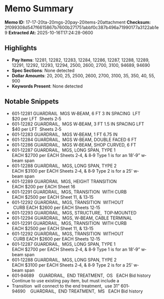 # Memo Summary

**Memo ID:** 17-17-20ta-20mgs-20pay-20items-20attachment
**Checksum:** 2f099308d547f6615867b7600b271751abbf0c387b496a71990177a3122ab1e9
**Extracted At:** 2025-10-16T17:24:28-0600

## Highlights
- **Pay Items**: 12281, 12282, 12283, 12284, 12286, 12287, 12288, 12289, 12291, 12292, 12293, 12294, 2500, 2600, 2700, 3100, 94689, 94690
- **Spec Sections**: None detected
- **Dollar Amounts**: 20, 200, 25, 2500, 2600, 2700, 3100, 35, 350, 40, 55, 900
- **Keywords Present**: None detected

## Notable Snippets
- 601‐12281 GUARDRAIL  MGS W‐BEAM, 6 FT 3 IN SPACING  LFT  $20 per LFT  Sheets 2‐5
- 601‐12282 GUARDRAIL,  MGS W‐BEAM, 3 FT 1.5 IN SPACING LFT  $40 per LFT  Sheets 2‐5
- 601‐12283 GUARDRAIL,  MGS W‐BEAM, 1 FT 6.75 IN
- 601‐12284 GUARDRAIL,  MGS W‐BEAM, DOUBLE FACED 6 FT
- 601‐12286 GUARDRAIL,  MGS W‐BEAM, SHOP CURVED, 6 FT
- 601‐12287 GUARDRAIL,  MGS, LONG SPAN, TYPE 1  EACH $2700 per EACH Sheets 2‐4, & 8‐9 Type 1 is for an 18’‐9” w‐beam span
- 601‐12288 GUARDRAIL,  MGS, LONG SPAN, TYPE 2  EACH $3100 per EACH Sheets 2‐4, & 8‐9 Type 2 is for a 25’ w‐beam span
- 601‐12289 GUARDRAIL  MGS, HEIGHT TRANSITION   EACH $200 per EACH Sheet 16
- 601‐12291 GUARDRAIL,  MGS, TRANSITION  WITH CURB  EACH $2500 per EACH Sheet 11, & 13‐15
- 601‐12292 GUARDRAIL,  MGS, TRANSITION  WITHOUT  CURB EACH $2600 per EACH Sheets 12‐15
- 601‐12293 GUARDRAIL,  MGS, STRUCTURE,  TOP‐MOUNTED
- 601‐12294 GUARDRAIL,  MGS, W‐BEAM, CABLE TERMINAL
- 601‐12291 GUARDRAIL,  MGS, TRANSITION  WITH CURB  EACH $2500 per EACH Sheet 11, & 13‐15
- 601‐12292 GUARDRAIL,  MGS, TRANSITION  WITHOUT  CURB EACH $2600 per EACH Sheets 12‐15
- 601‐12287 GUARDRAIL,  MGS, LONG SPAN, TYPE 1  EACH $2700 per EACH Sheets 2‐4, & 8‐9 Type 1 is for an 18’‐9” w‐beam span
- 601‐12288 GUARDRAIL,  MGS, LONG SPAN, TYPE 2  EACH $3100 per EACH Sheets 2‐4, & 8‐9 Type 2 is for a 25’ w‐beam span
- 601‐94689    GUARDRAIL,  END TREATMENT,  OS   EACH Bid history  Continue to use existing pay item, but must include a
- Transition  will connect to the end treatment,  use 31” 601‐94690    GUARDRAIL,  END TREATMENT,  MS   EACH Bid history